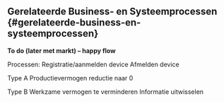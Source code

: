 ## Gerelateerde Business- en Systeemprocessen {#gerelateerde-business-en-systeemprocessen}

**To do (later met markt) – happy flow**


Processen:
Registratie/aanmelden device
Afmelden device

Type A
Productievermogen reductie naar 0

Type B
Werkzame vermogen te verminderen
Informatie uitwisselen
